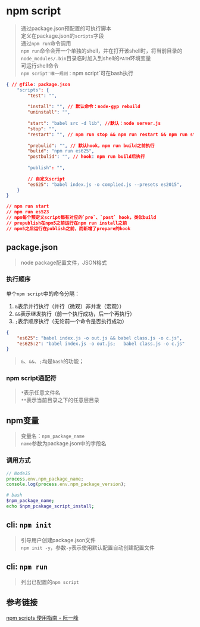# npm script
> 通过package.json预配置的可执行脚本  
> 定义在package.json的`scripts`字段  
> 通过`npm run`命令调用  
> `npm run`命令会开一个单独的shell，并在打开该shell时，将当前目录的`node_modules/.bin`目录临时加入到shell的`PATH`环境变量  
> 可运行shell命令  
> `npm script'唯一规则：`npm script`可在bash执行

``` json
{ // @file: package.json
	"scripts": {
		"test": "",
		
		"install": "", // 默认命令：node-gyp rebuild
		"uninstall": "", 
		
		"start": "babel src -d lib", //默认：node server.js
		"stop": "",
		"restart": "", // npm run stop && npm run restart && npm run start
		
		"prebulid": "", // 默认hook，npm run build之前执行
		"bulid": "npm run es625",
		"postbulid": "", // hook: npm run build后执行
		
		"publish": "",
		
		// 自定义script
		"es625": "babel index.js -o complied.js --presets es2015",
	}
}

// npm run start
// npm run es523
// npm每个预定义script都有对应的`pre`、`post` hook，类似build
// prepublish在npm5之前运行在npm run install之前
// npm5之后运行在publish之前，而新增了prepare的hook
```

## package.json
> node package配置文件，JSON格式  

### 执行顺序
单个`npm script`中的命令分隔：
   
1. `&`表示并行执行（并行（微观）非并发（宏观））
2. `&&`表示继发执行（前一个执行成功，后一个再执行）
3. `;`表示顺序执行（无论前一个命令是否执行成功）

```json
{
	"es625": "babel index.js -o out.js && babel class.js -o c.js",
	"es625:2": "babel index.js -o out.js;   babel class.js -o c.js"
}
```

> `&`、`&&`、`;`均是`bash`的功能；  

### npm script通配符
> `*`表示任意文件名  
> `**`表示当前目录之下的任意层目录

## npm变量
> 变量名：`npm_package_name`  
> `name`参数为package.json中的字段名  

### 调用方式

```javascript
// NodeJS
process.env.npm_package_name;
console.log(process.env.npm_package_version);
```

```bash
# bash
$npm_package_name;
echo $npm_pcakage_script_install;
```


## cli: `npm init`
> 引导用户创建package.json文件  
> `npm init -y`，参数`-y`表示使用默认配置自动创建配置文件

## cli: `npm run`
> 列出已配置的`npm script`

## 参考链接
[npm scripts 使用指南 - 阮一峰](http://www.ruanyifeng.com/blog/2016/10/npm_scripts.html)